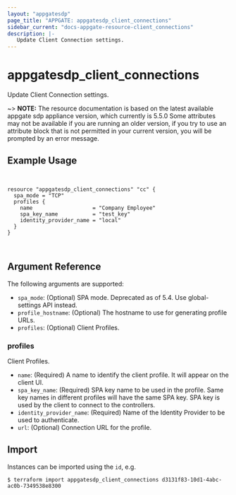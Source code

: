 ```yaml
---
layout: "appgatesdp"
page_title: "APPGATE: appgatesdp_client_connections"
sidebar_current: "docs-appgate-resource-client_connections"
description: |-
   Update Client Connection settings.
---
```


# appgatesdp_client_connections

Update Client Connection settings.

~> **NOTE:**  The resource documentation is based on the latest available appgate sdp appliance version, which currently is 5.5.0
Some attributes may not be available if you are running an older version, if you try to use an attribute block that is not permitted in your current version, you will be prompted by an error message.


## Example Usage

```hcl


resource "appgatesdp_client_connections" "cc" {
  spa_mode = "TCP"
  profiles {
    name                   = "Company Employee"
    spa_key_name           = "test_key"
    identity_provider_name = "local"
  }
}



```


## Argument Reference

The following arguments are supported:


* `spa_mode`: (Optional) SPA mode. Deprecated as of 5.4. Use global-settings API instead.
* `profile_hostname`: (Optional) The hostname to use for generating profile URLs.
* `profiles`: (Optional) Client Profiles.


### profiles
Client Profiles.

* `name`: (Required) A name to identify the client profile. It will appear on the client UI.
* `spa_key_name`: (Required) SPA key name to be used in the profile. Same key names in different profiles will have the same SPA key. SPA key is used by the client to connect to the controllers.
* `identity_provider_name`: (Required) Name of the Identity Provider to be used to authenticate.
* `url`:  (Optional) Connection URL for the profile.



## Import

Instances can be imported using the `id`, e.g.

```
$ terraform import appgatesdp_client_connections d3131f83-10d1-4abc-ac0b-7349538e8300
```
